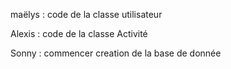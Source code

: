 maëlys : code de la classe utilisateur 

Alexis : code de la classe Activité

Sonny : commencer creation de la base de donnée 

